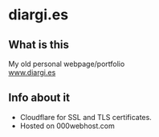 # diargi.es

## What is this
My old personal webpage/portfolio<br>
www.diargi.es

## Info about it
- Cloudflare for SSL and TLS certificates.
- Hosted on 000webhost.com
